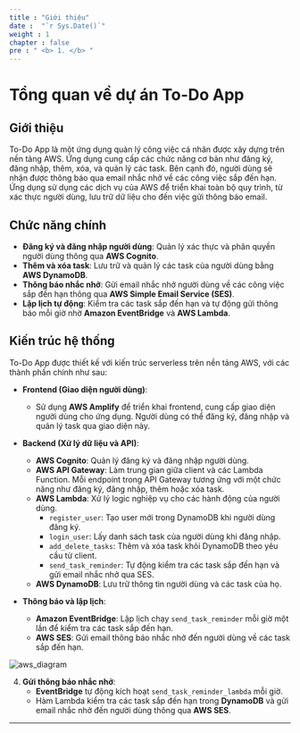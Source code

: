 ```yaml
---
title : "Giới thiệu"
date :  "`r Sys.Date()`" 
weight : 1 
chapter : false
pre : " <b> 1. </b> "
---
```


# Tổng quan về dự án To-Do App

## Giới thiệu

To-Do App là một ứng dụng quản lý công việc cá nhân được xây dựng trên nền tảng AWS. Ứng dụng cung cấp các chức năng cơ bản như đăng ký, đăng nhập, thêm, xóa, và quản lý các task. Bên cạnh đó, người dùng sẽ nhận được thông báo qua email nhắc nhở về các công việc sắp đến hạn. Ứng dụng sử dụng các dịch vụ của AWS để triển khai toàn bộ quy trình, từ xác thực người dùng, lưu trữ dữ liệu cho đến việc gửi thông báo email.

## Chức năng chính

- **Đăng ký và đăng nhập người dùng**: Quản lý xác thực và phân quyền người dùng thông qua **AWS Cognito**.
- **Thêm và xóa task**: Lưu trữ và quản lý các task của người dùng bằng **AWS DynamoDB**.
- **Thông báo nhắc nhở**: Gửi email nhắc nhở người dùng về các công việc sắp đến hạn thông qua **AWS Simple Email Service (SES)**.
- **Lập lịch tự động**: Kiểm tra các task sắp đến hạn và tự động gửi thông báo mỗi giờ nhờ **Amazon EventBridge** và **AWS Lambda**.

## Kiến trúc hệ thống

To-Do App được thiết kế với kiến trúc serverless trên nền tảng AWS, với các thành phần chính như sau:

- **Frontend (Giao diện người dùng)**: 
  - Sử dụng **AWS Amplify** để triển khai frontend, cung cấp giao diện người dùng cho ứng dụng. Người dùng có thể đăng ký, đăng nhập và quản lý task qua giao diện này.
  
- **Backend (Xử lý dữ liệu và API)**:
  - **AWS Cognito**: Quản lý đăng ký và đăng nhập người dùng.
  - **AWS API Gateway**: Làm trung gian giữa client và các Lambda Function. Mỗi endpoint trong API Gateway tương ứng với một chức năng như đăng ký, đăng nhập, thêm hoặc xóa task.
  - **AWS Lambda**: Xử lý logic nghiệp vụ cho các hành động của người dùng.
    - `register_user`: Tạo user mới trong DynamoDB khi người dùng đăng ký.
    - `login_user`: Lấy danh sách task của người dùng khi đăng nhập.
    - `add_delete_tasks`: Thêm và xóa task khỏi DynamoDB theo yêu cầu từ client.
    - `send_task_reminder`: Tự động kiểm tra các task sắp đến hạn và gửi email nhắc nhở qua SES.
  - **AWS DynamoDB**: Lưu trữ thông tin người dùng và các task của họ.

- **Thông báo và lập lịch**:
  - **Amazon EventBridge**: Lập lịch chạy `send_task_reminder` mỗi giờ một lần để kiểm tra các task sắp đến hạn.
  - **AWS SES**: Gửi email thông báo nhắc nhở đến người dùng về các task sắp đến hạn.
    
![aws_diagram](https://github.com/user-attachments/assets/5e05700d-4a53-45e3-8033-9b8d246170c4)

4. **Gửi thông báo nhắc nhở**:
   - **EventBridge** tự động kích hoạt `send_task_reminder_lambda` mỗi giờ.
   - Hàm Lambda kiểm tra các task sắp đến hạn trong **DynamoDB** và gửi email nhắc nhở đến người dùng thông qua **AWS SES**.

---
